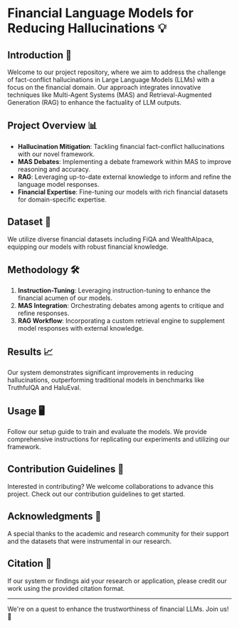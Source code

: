 # Financial Language Models for Reducing Hallucinations 💡

## Introduction 🚀

Welcome to our project repository, where we aim to address the challenge of fact-conflict hallucinations in Large Language Models (LLMs) with a focus on the financial domain. Our approach integrates innovative techniques like Multi-Agent Systems (MAS) and Retrieval-Augmented Generation (RAG) to enhance the factuality of LLM outputs.

## Project Overview 📊

- **Hallucination Mitigation**: Tackling financial fact-conflict hallucinations with our novel framework.
- **MAS Debates**: Implementing a debate framework within MAS to improve reasoning and accuracy.
- **RAG**: Leveraging up-to-date external knowledge to inform and refine the language model responses.
- **Financial Expertise**: Fine-tuning our models with rich financial datasets for domain-specific expertise.

## Dataset 📁

We utilize diverse financial datasets including FiQA and WealthAlpaca, equipping our models with robust financial knowledge.

## Methodology 🛠️

1. **Instruction-Tuning**: Leveraging instruction-tuning to enhance the financial acumen of our models.
2. **MAS Integration**: Orchestrating debates among agents to critique and refine responses.
3. **RAG Workflow**: Incorporating a custom retrieval engine to supplement model responses with external knowledge.

## Results 📈

Our system demonstrates significant improvements in reducing hallucinations, outperforming traditional models in benchmarks like TruthfulQA and HaluEval.

## Usage 🖥️

Follow our setup guide to train and evaluate the models. We provide comprehensive instructions for replicating our experiments and utilizing our framework.

## Contribution Guidelines 🤝

Interested in contributing? We welcome collaborations to advance this project. Check out our contribution guidelines to get started.

## Acknowledgments 🙏

A special thanks to the academic and research community for their support and the datasets that were instrumental in our research.

## Citation 📑

If our system or findings aid your research or application, please credit our work using the provided citation format.

---

We're on a quest to enhance the trustworthiness of financial LLMs. Join us! 🌟
